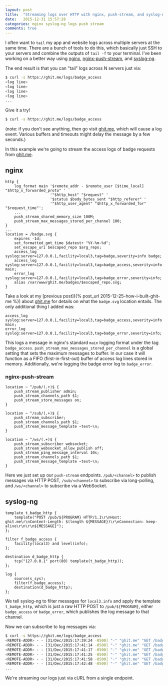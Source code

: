 ```yaml
---
layout: post
title:  "Streaming logs over HTTP with nginx, push-stream, and syslog-ng"
date:   2015-12-31 15:57:28
categories: nginx syslog-ng logs push stream
comments: true
---
```


I often want to `tail` my app and website logs across multiple servers at the same time.  There are a bunch of tools to do this, which basically just SSH to your servers and combine the outputs of `tail -f` to your terminal.  I've been working on a better way using [nginx](http://nginx.org), [nginx-push-stream](https://github.com/wandenberg/nginx-push-stream-module), and [syslog-ng](https://www.balabit.com/network-security/syslog-ng).

The end result is that you can "tail" logs across N servers just via:

```bash
$ curl -s https://ghit.me/logs/badge_access
<log line>
<log line>
<log line>
<log line>
...
```

Give it a try!

```bash
$ curl -s https://ghit.me/logs/badge_access
```

(note: if you don't see anything, then go visit [ghit.me](https://ghit.me), which will cause a log event.  Various buffers and timeouts might delay the message by a few seconds.)


In this example we're going to stream the access logs of badge requests from [ghit.me](https://ghit.me/).

## nginx

```nginx
http {
    log_format main '$remote_addr - $remote_user [$time_local] "$http_x_forwarded_proto" '
                    '"$http_host" "$request" '
                    '$status $body_bytes_sent "$http_referer" '
                    '"$http_user_agent" "$http_x_forwarded_for" "$request_time"';
    ...
    push_stream_shared_memory_size 100M;
    push_stream_max_messages_stored_per_channel 100;
}
...
location = /badge.svg {
    expires -1d;
    set_formatted_gmt_time $datestr "%Y-%m-%d";
    set_escape_uri $escaped_repo $arg_repo;
    access_log syslog:server=127.0.0.1,facility=local3,tag=badge,severity=info badge;
    access_log syslog:server=127.0.0.1,facility=local3,tag=badge_access,severity=info main;
    error_log syslog:server=127.0.0.1,facility=local3,tag=badge_error,severity=info;
    alias /var/www/ghit.me/badges/$escaped_repo.svg;
}  
```

Take a look at my [previous post]({% post_url 2015-12-25-how-i-built-ghit-me %}) about [ghit.me](https://ghit.me/) for details on what the `badge.svg` location entails.  The only additional thing I added was:

```
access_log syslog:server=127.0.0.1,facility=local3,tag=badge_access,severity=info main;
error_log syslog:server=127.0.0.1,facility=local3,tag=badge_error,severity=info;
```

This logs a message in nginx's standard `main` logging format under the tag `badge_access`.  `push_stream_max_messages_stored_per_channel` is a global setting that sets the maximum messages to buffer.  In our case it will function as a FIFO (first-in-first-out) buffer of access log lines stored in memory.  Additionally, we're logging the badge error log to `badge_error`.

### nginx-push-stream

```nginx
location ~ ^/pub/(.+)$ {
    push_stream_publisher admin;
    push_stream_channels_path $1;
    push_stream_store_messages on;
}

location ~ ^/sub/(.+)$ {
    push_stream_subscriber;
    push_stream_channels_path $1;
    push_stream_message_template ~text~\n;
}

location ~ ^/ws/(.+)$ {
    push_stream_subscriber websocket;
    push_stream_websocket_allow_publish off;
    push_stream_ping_message_interval 10s;
    push_stream_channels_path $1;
    push_stream_message_template ~text~\n;
}
```

Here we just set up our `push-stream` endpoints.  `/pub/<channel>` to publish messages via HTTP POST, `/sub/<channel>` to subscribe via long-polling, and `/ws/<channel>` to subscribe via a WebSocket.

## syslog-ng

```syslog-ng
template t_badge_http {
    template("POST /pub/${PROGRAM} HTTP/1.1\r\nHost: ghit.me\r\nContent-Length: $(length ${MESSAGE})\r\nConnection: keep-alive\r\n\r\n${MESSAGE}");
};

filter f_badge_access {
    facility(local3) and level(info);
};

destination d_badge_http {
    tcp("127.0.0.1" port(80) template(t_badge_http));
};

log {
    source(s_sys);
    filter(f_badge_access);
    destination(d_badge_http);
};
```

We tell syslog-ng to filter messages for `local3.info` and apply the template `t_badge_http`, which is just a raw HTTP POST to `/pub/${PROGRAM}`, either `badge_access` or `badge_error`, which publishes the log message to that channel.

Now we can subscribe to log messages via:

```bash
$ curl -s https://ghit.me/logs/badge_access
<REMOTE-ADDR> - - [31/Dec/2015:17:39:24 -0500] "-" "ghit.me" "GET /badge.svg?repo=<repo> HTTP/1.1" 200 731 "-" "Camo Asset Proxy 2.2.0" "-" "0.000"
<REMOTE-ADDR> - - [31/Dec/2015:17:41:14 -0500] "-" "ghit.me" "GET /badge.svg?repo=<repo> HTTP/1.1" 200 735 "https://ghit.me/" "Mozilla/5.0 (Macintosh; Intel Mac OS X 10_10_5) AppleWebKit/537.36 (KHTML, like Gecko) Chrome/47.0.2526.106 Safari/537.36" "-" "0.000"
<REMOTE-ADDR> - - [31/Dec/2015:17:41:17 -0500] "-" "ghit.me" "GET /badge.svg?repo=<repo> HTTP/1.1" 200 729 "-" "Camo Asset Proxy 2.2.0" "-" "0.000"
<REMOTE-ADDR> - - [31/Dec/2015:17:41:25 -0500] "-" "ghit.me" "GET /badge.svg?repo=<repo> HTTP/1.1" 200 735 "https://ghit.me/" "Mozilla/5.0 (Macintosh; Intel Mac OS X 10_10_5) AppleWebKit/537.36 (KHTML, like Gecko) Chrome/47.0.2526.106 Safari/537.36" "-" "0.000"
<REMOTE-ADDR> - - [31/Dec/2015:17:41:58 -0500] "-" "ghit.me" "GET /badge.svg?repo=<repo> HTTP/1.1" 200 731 "-" "Camo Asset Proxy 2.2.0" "-" "0.000"
<REMOTE-ADDR> - - [31/Dec/2015:17:42:48 -0500] "-" "ghit.me" "GET /badge.svg?repo=<repo> HTTP/1.1" 304 0 "https://ghit.me/" "Mozilla/5.0 (Macintosh; Intel Mac OS X 10_10_5) AppleWebKit/537.36 (KHTML, like Gecko) Chrome/47.0.2526.106 Safari/537.36" "-" "0.000"
...
```

We're streaming our logs just via cURL from a single endpoint.